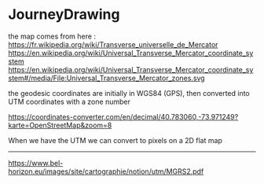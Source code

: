 # JourneyDrawing

the map comes from here : https://fr.wikipedia.org/wiki/Transverse_universelle_de_Mercator
https://en.wikipedia.org/wiki/Universal_Transverse_Mercator_coordinate_system
https://en.wikipedia.org/wiki/Universal_Transverse_Mercator_coordinate_system#/media/File:Universal_Transverse_Mercator_zones.svg


the geodesic coordinates are initially in WGS84 (GPS), then converted into UTM coordinates with a zone number

https://coordinates-converter.com/en/decimal/40.783060,-73.971249?karte=OpenStreetMap&zoom=8

When we have the UTM we can convert to pixels on a 2D flat map

--------------------
https://www.bel-horizon.eu/images/site/cartographie/notion/utm/MGRS2.pdf

